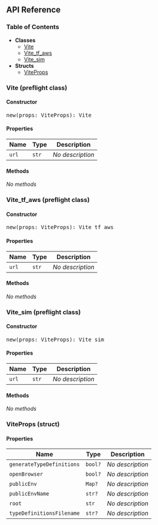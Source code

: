 <h2>API Reference</h2>

<h3>Table of Contents</h3>

- **Classes**
  - <a href="#@winglibs/vite.Vite">Vite</a>
  - <a href="#@winglibs/vite.Vite_tf_aws">Vite_tf_aws</a>
  - <a href="#@winglibs/vite.Vite_sim">Vite_sim</a>
- **Structs**
  - <a href="#@winglibs/vite.ViteProps">ViteProps</a>

<h3 id="@winglibs/vite.Vite">Vite (preflight class)</h3>

<h4>Constructor</h4>

<pre>
new(props: ViteProps): Vite
</pre>

<h4>Properties</h4>

| **Name** | **Type** | **Description** |
| --- | --- | --- |
| <code>url</code> | <code>str</code> | *No description* |

<h4>Methods</h4>

*No methods*

<h3 id="@winglibs/vite.Vite_tf_aws">Vite_tf_aws (preflight class)</h3>

<h4>Constructor</h4>

<pre>
new(props: ViteProps): Vite_tf_aws
</pre>

<h4>Properties</h4>

| **Name** | **Type** | **Description** |
| --- | --- | --- |
| <code>url</code> | <code>str</code> | *No description* |

<h4>Methods</h4>

*No methods*

<h3 id="@winglibs/vite.Vite_sim">Vite_sim (preflight class)</h3>

<h4>Constructor</h4>

<pre>
new(props: ViteProps): Vite_sim
</pre>

<h4>Properties</h4>

| **Name** | **Type** | **Description** |
| --- | --- | --- |
| <code>url</code> | <code>str</code> | *No description* |

<h4>Methods</h4>

*No methods*

<h3 id="@winglibs/vite.ViteProps">ViteProps (struct)</h3>

<h4>Properties</h4>

| **Name** | **Type** | **Description** |
| --- | --- | --- |
| <code>generateTypeDefinitions</code> | <code>bool?</code> | *No description* |
| <code>openBrowser</code> | <code>bool?</code> | *No description* |
| <code>publicEnv</code> | <code>Map<str>?</code> | *No description* |
| <code>publicEnvName</code> | <code>str?</code> | *No description* |
| <code>root</code> | <code>str</code> | *No description* |
| <code>typeDefinitionsFilename</code> | <code>str?</code> | *No description* |

